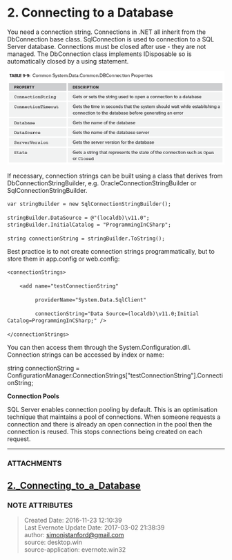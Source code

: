 # 2\. Connecting to a Database

You need a connection string. Connections in .NET all inherit from the
DbConnection base class. SqlConnection is used to connection to a SQL Server
database. Connections must be closed after use - they are not managed. The
DbConnection class implements IDisposable so is automatically closed by a
using statement.

  

![noteattachment1][94f6a35d6576e7f99dcec9ae12ceba5b]

  

  

If necessary, connection strings can be built using a class that derives from
DbConnectionStringBuilder, e.g. OracleConnectionStringBuilder or
SqlConnectionStringBuilder.

    var stringBuilder = new SqlConnectionStringBuilder();
    
    stringBuilder.DataSource = @"(localdb)\v11.0";
    stringBuilder.InitialCatalog = "ProgrammingInCSharp";
    
    string connectionString = stringBuilder.ToString(); 

Best practice is to not create connection strings programmatically, but to
store them in app.config or web.config:

  

<configuration>

    <connectionStrings>

        <add name="testConnectionString"

             providerName="System.Data.SqlClient"

             connectionString="Data Source=(localdb)\v11.0;Initial Catalog=ProgrammingInCSharp;" />

    </connectionStrings>

</configuration>

  

You can then access them through the System.Configuration.dll. Connection
strings can be accessed by index or name:

  

string connectionString =
ConfigurationManager.ConnectionStrings["testConnectionString"].ConnectionString;

  

 **Connection Pools**

SQL Server enables connection pooling by default. This is an optimisation
technique that maintains a pool of connections. When someone requests a
connection and there is already an open connection in the pool then the
connection is reused. This stops connections being created on each request.


---
### ATTACHMENTS
[94f6a35d6576e7f99dcec9ae12ceba5b]: media/2._Connecting_to_a_Database
[2._Connecting_to_a_Database](media/2._Connecting_to_a_Database)
---
### NOTE ATTRIBUTES
>Created Date: 2016-11-23 12:10:39  
>Last Evernote Update Date: 2017-03-02 21:38:39  
>author: simonjstanford@gmail.com  
>source: desktop.win  
>source-application: evernote.win32  
<!--stackedit_data:
eyJoaXN0b3J5IjpbLTE4OTg5Mjk3ODVdfQ==
-->
